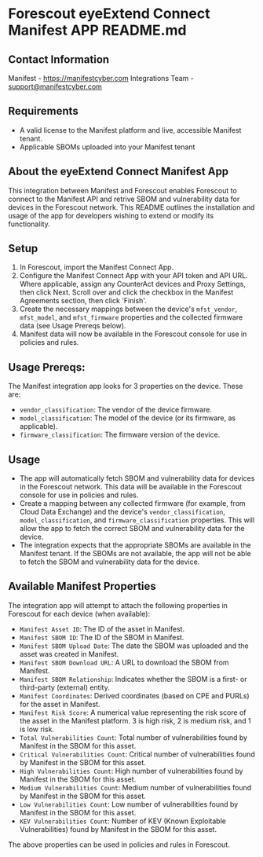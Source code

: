 # Forescout eyeExtend Connect Manifest APP README.md

## Contact Information

Manifest - https://manifestcyber.com
Integrations Team - support@manifestcyber.com

## Requirements

- A valid license to the Manifest platform and live, accessible Manifest tenant.
- Applicable SBOMs uploaded into your Manifest tenant

## About the eyeExtend Connect Manifest App

This integration between Manifest and Forescout enables Forescout to connect to the Manifest API and retrive SBOM and vulnerability data for devices in the Forescout network. This README outlines the installation and usage of the app for developers wishing to extend or modify its functionality.

## Setup
1. In Forescout, import the Manifest Connect App.
2. Configure the Manifest Connect App with your API token and API URL. Where applicable, assign any CounterAct devices and Proxy Settings, then click Next. Scroll over and click the checkbox in the Manifest Agreements section, then click 'Finish'.
3. Create the necessary mappings between the device's `mfst_vendor`, `mfst_model`, and `mfst_firmware` properties and the collected firmware data (see Usage Prereqs below).
4. Manifest data will now be available in the Forescout console for use in policies and rules. 
## Usage Prereqs:
The Manifest integration app looks for 3 properties on the device. These are:
  - `vendor_classification`: The vendor of the device firmware.
  - `model_classification`: The model of the device (or its firmware, as applicable).
  - `firmware_classification`: The firmware version of the device.


## Usage
- The app will automatically fetch SBOM and vulnerability data for devices in the Forescout network. This data will be available in the Forescout console for use in policies and rules.
- Create a mapping between any collected firmware (for example, from Cloud Data Exchange) and the device's `vendor_classification`, `model_classification`, and `firmware_classification` properties. This will allow the app to fetch the correct SBOM and vulnerability data for the device.
- The integration expects that the appropriate SBOMs are available in the Manifest tenant. If the SBOMs are not available, the app will not be able to fetch the SBOM and vulnerability data for the device.


## Available Manifest Properties
The integration app will attempt to attach the following properties in Forescout for each device (when available):
- `Manifest Asset ID`: The ID of the asset in Manifest.
- `Manifest SBOM ID`: The ID of the SBOM in Manifest.
- `Manifest SBOM Upload Date`: The date the SBOM was uploaded and the asset was created in Manifest.
- `Manifest SBOM Download URL`: A URL to download the SBOM from Manifest.
- `Manifest SBOM Relationship`: Indicates whether the SBOM is a first- or third-party (external) entity.
- `Manifest Coordinates`: Derived coordinates (based on CPE and PURLs) for the asset in Manifest.
- `Manifest Risk Score`: A numerical value representing the risk score of the asset in the Manifest platform. 3 is high risk, 2 is medium risk, and 1 is low risk.
- `Total Vulnerabilities Count`: Total number of vulnerabilities found by Manifest in the SBOM for this asset.
- `Critical Vulnerabilities Count`: Critical number of vulnerabilities found by Manifest in the SBOM for this asset.
- `High Vulnerabilities Count`: High number of vulnerabilities found by Manifest in the SBOM for this asset.
- `Medium Vulnerabilities Count`: Medium number of vulnerabilities found by Manifest in the SBOM for this asset.
- `Low Vulnerabilities Count`: Low number of vulnerabilities found by Manifest in the SBOM for this asset.
- `KEV Vulnerabilities Count`: Number of KEV (Known Exploitable Vulnerabilities) found by Manifest in the SBOM for this asset.

The above properties can be used in policies and rules in Forescout.
